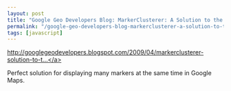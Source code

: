 ```yaml
---
layout: post
title: "Google Geo Developers Blog: MarkerClusterer: A Solution to the Too Many Markers Problem"
permalink: "/google-geo-developers-blog-markerclusterer-a-solution-to-the-too-many-markers-problem"
tags: [javascript]
---
```


<a href="http://googlegeodevelopers.blogspot.com/2009/04/markerclusterer-solution-to-too-many.html">http://googlegeodevelopers.blogspot.com/2009/04/markerclusterer-solution-to-t...</a>

Perfect solution for displaying many markers at the same time in Google Maps.
